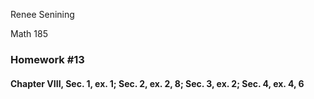 Renee Senining

Math 185

### Homework #13

#### Chapter VIII, Sec. 1, ex. 1;  Sec. 2, ex. 2, 8;  Sec. 3, ex. 2;  Sec. 4, ex. 4, 6

